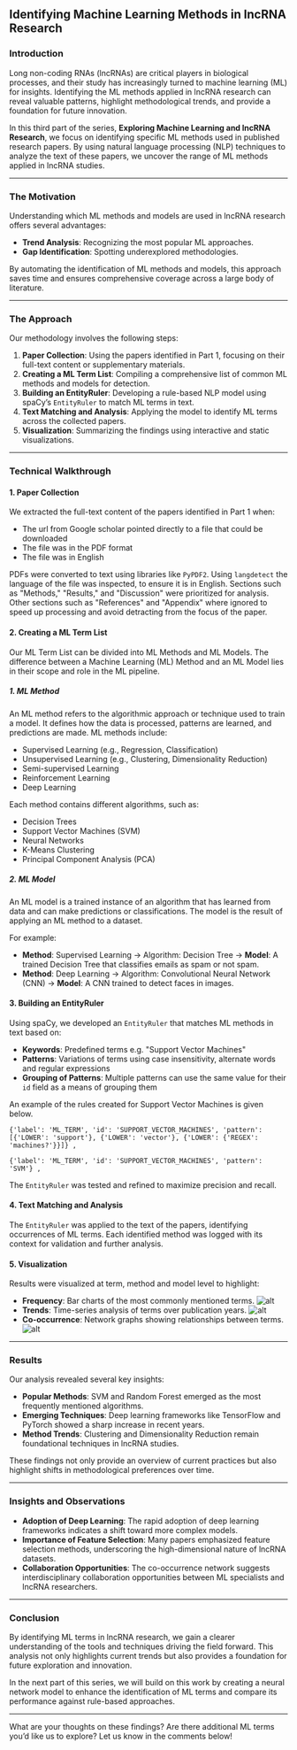 ## Identifying Machine Learning Methods in lncRNA Research

### Introduction

Long non-coding RNAs (lncRNAs) are critical players in biological processes, and their study has increasingly turned to machine learning (ML) for insights. Identifying the ML methods applied in lncRNA research can reveal valuable patterns, highlight methodological trends, and provide a foundation for future innovation.

In this third part of the series, **Exploring Machine Learning and lncRNA Research**, we focus on identifying specific ML methods used in published research papers. By using natural language processing (NLP) techniques to analyze the text of these papers, we uncover the range of ML methods applied in lncRNA studies.

---

### The Motivation

Understanding which ML methods and models are used in lncRNA research offers several advantages:
- **Trend Analysis**: Recognizing the most popular ML approaches.
- **Gap Identification**: Spotting underexplored methodologies.

By automating the identification of ML methods and models, this approach saves time and ensures comprehensive coverage across a large body of literature.

---

### The Approach

Our methodology involves the following steps:
1. **Paper Collection**: Using the papers identified in Part 1, focusing on their full-text content or supplementary materials.
2. **Creating a ML Term List**: Compiling a comprehensive list of common ML methods and models for detection.
3. **Building an EntityRuler**: Developing a rule-based NLP model using spaCy’s `EntityRuler` to match ML terms in text.
4. **Text Matching and Analysis**: Applying the model to identify ML terms across the collected papers.
5. **Visualization**: Summarizing the findings using interactive and static visualizations.

---

### Technical Walkthrough

#### 1. Paper Collection
We extracted the full-text content of the papers identified in Part 1 when:
- The url from Google scholar pointed directly to a file that could be downloaded
- The file was in the PDF format
- The file was in English

PDFs were converted to text using libraries like `PyPDF2`.  Using `langdetect` the language of the file was inspected, to ensure it is in English. 
Sections such as "Methods," "Results," and "Discussion" were prioritized for analysis. 
Other sections such as "References" and "Appendix" where ignored to speed up processing and avoid detracting from the focus of the paper.

#### 2. Creating a ML Term List
Our ML Term List can be divided into ML Methods and ML Models.
The difference between a Machine Learning (ML) Method and an ML Model lies in their scope and role in the ML pipeline.

##### 1. ML Method
An ML method refers to the algorithmic approach or technique used to train a model. It defines how the data is processed, patterns are learned, and predictions are made. ML methods include:

  - Supervised Learning (e.g., Regression, Classification)
  - Unsupervised Learning (e.g., Clustering, Dimensionality Reduction)
  - Semi-supervised Learning
  - Reinforcement Learning
  - Deep Learning

  Each method contains different algorithms, such as:
  - Decision Trees
  - Support Vector Machines (SVM)
  - Neural Networks
  - K-Means Clustering
  - Principal Component Analysis (PCA)

##### 2. ML Model

  An ML model is a trained instance of an algorithm that has learned from data and can make predictions or classifications. The model is the result of applying an ML method to a dataset.

  For example:

  - **Method**: Supervised Learning → Algorithm: Decision Tree → **Model**: A trained Decision Tree that classifies emails as spam or not spam.
  - **Method**: Deep Learning → Algorithm: Convolutional Neural Network (CNN) → **Model**: A CNN trained to detect faces in images.

#### 3. Building an EntityRuler
Using spaCy, we developed an `EntityRuler` that matches ML methods in text based on:
- **Keywords**: Predefined terms e.g. "Support Vector Machines"
- **Patterns**: Variations of terms using case insensitivity, alternate words and regular expressions
- **Grouping of Patterns**: Multiple patterns can use the same value for their `id` field as a means of grouping them

An example of the rules created for Support Vector Machines is given below.

```
{'label': 'ML_TERM', 'id': 'SUPPORT_VECTOR_MACHINES', 'pattern': [{'LOWER': 'support'}, {'LOWER': 'vector'}, {'LOWER': {'REGEX': 'machines?'}}]} ,
```
```
{'label': 'ML_TERM', 'id': 'SUPPORT_VECTOR_MACHINES', 'pattern': 'SVM'} ,
```

The `EntityRuler` was tested and refined to maximize precision and recall.

#### 4. Text Matching and Analysis
The `EntityRuler` was applied to the text of the papers, identifying occurrences of ML terms. 
Each identified method was logged with its context for validation and further analysis.

#### 5. Visualization
Results were visualized at term, method and model level to highlight:
- **Frequency**: Bar charts of the most commonly mentioned terms.
![alt](./img/top_20_ml_methods.png)
- **Trends**: Time-series analysis of terms over publication years.
![alt](./img/top_20_ml_methods_trend.png)
- **Co-occurrence**: Network graphs showing relationships between terms.
![alt](./img/top_20_ml_methods_co-occurrence.png)
---

### Results

Our analysis revealed several key insights:
- **Popular Methods**: SVM and Random Forest emerged as the most frequently mentioned algorithms.
- **Emerging Techniques**: Deep learning frameworks like TensorFlow and PyTorch showed a sharp increase in recent years.
- **Method Trends**: Clustering and Dimensionality Reduction remain foundational techniques in lncRNA studies.

These findings not only provide an overview of current practices but also highlight shifts in methodological preferences over time.

---

### Insights and Observations

- **Adoption of Deep Learning**: The rapid adoption of deep learning frameworks indicates a shift toward more complex models.
- **Importance of Feature Selection**: Many papers emphasized feature selection methods, underscoring the high-dimensional nature of lncRNA datasets.
- **Collaboration Opportunities**: The co-occurrence network suggests interdisciplinary collaboration opportunities between ML specialists and lncRNA researchers.

---

### Conclusion

By identifying ML terms in lncRNA research, we gain a clearer understanding of the tools and techniques driving the field forward. This analysis not only highlights current trends but also provides a foundation for future exploration and innovation.

In the next part of this series, we will build on this work by creating a neural network model to enhance the identification of ML terms and compare its performance against rule-based approaches.

---

What are your thoughts on these findings? Are there additional ML terms you’d like us to explore? Let us know in the comments below!
